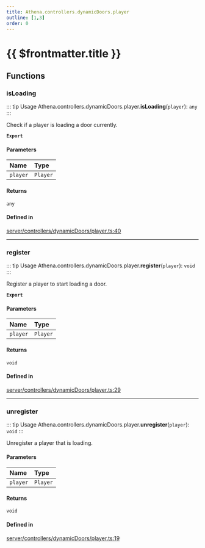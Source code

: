 ```yaml
---
title: Athena.controllers.dynamicDoors.player
outline: [1,3]
order: 0
---
```


# {{ $frontmatter.title }}


## Functions

### isLoading

::: tip Usage
Athena.controllers.dynamicDoors.player.**isLoading**(`player`): `any`
:::

Check if a player is loading a door currently.

**`Export`**

#### Parameters

| Name | Type |
| :------ | :------ |
| `player` | `Player` |

#### Returns

`any`

#### Defined in

[server/controllers/dynamicDoors/player.ts:40](https://github.com/Stuyk/altv-athena/blob/492641c/src/core/server/controllers/dynamicDoors/player.ts#L40)

___

### register

::: tip Usage
Athena.controllers.dynamicDoors.player.**register**(`player`): `void`
:::

Register a player to start loading a door.

**`Export`**

#### Parameters

| Name | Type |
| :------ | :------ |
| `player` | `Player` |

#### Returns

`void`

#### Defined in

[server/controllers/dynamicDoors/player.ts:29](https://github.com/Stuyk/altv-athena/blob/492641c/src/core/server/controllers/dynamicDoors/player.ts#L29)

___

### unregister

::: tip Usage
Athena.controllers.dynamicDoors.player.**unregister**(`player`): `void`
:::

Unregister a player that is loading.

#### Parameters

| Name | Type |
| :------ | :------ |
| `player` | `Player` |

#### Returns

`void`

#### Defined in

[server/controllers/dynamicDoors/player.ts:19](https://github.com/Stuyk/altv-athena/blob/492641c/src/core/server/controllers/dynamicDoors/player.ts#L19)
